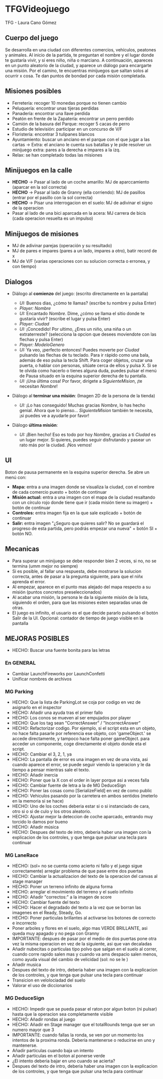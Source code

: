 # TFGVideojuego
TFG - Laura Cano Gómez


## Cuerpo del juego
Se desarrolla en una ciudad con diferentes comercios, vehículos, peatones y animales.
Al inicio de la partida, te preguntan el nombre y el lugar donde te gustaría vivir, y si eres niño, niña o marciano.
A continuación, apareces en un punto aleatorio de la ciudad, y aparece un diálogo para encargarte una misión.
Por el camino, te encuentras minijuegos que saltan solos al ocurrir x cosa.
Te dan puntos de bondad por cada misión completada.


## Misiones posibles
   - Ferretería: recoger 10 monedas porque no tienen cambio
   - Peluquería: encontrar unas tijeras perdidas
   - Panadería: encontrar una llave perdida
   - Peatón en frente de la Zapatería: encontrar un perro perdido
   - Camión de la basura del Parque: recoger 5 cacas de perro
   - Estudio de televisión: participar en un concurso de V/F
   - Floristería: encontrar 3 tulipanes blancos
   - Ayuntamiento: buscar un anciano en el parque con el que jugar a las cartas -> Extra: el anciano le cuenta sus batallas y le pide resolver un minijuego extra: pares a la derecha e impares a la izq.
   - Relax: se han completado todas las misiones


## Minijuegos en la calle
   - __HECHO__ -> Pasar al lado de un coche amarillo: MJ de aparccamiento (aparcar en la sol correcta)
   - __HECHO__ -> Pasar al lado de Granny (ella corriendo): MJ de pasillos (entrar por el pasillo con la sol correcta)
   - __HECHO__ -> Pisar una interrogacion en el suelo: MJ de adivinar el signo de la operacion
   - Pasar al lado de una bici aparcada en la acera: MJ carrera de bicis (cada operacion resuelta es un impulso)


## Minijuegos de misiones
   - MJ de adivinar parejas (operación y su resultado)
   - MJ de pares e impares (pares a un lado, impares a otro), batir record de x
   - MJ de V/F (varias operaciones con su solucion correcta o erronea, y con tiempo)


## Dialogos
   - Diálogo al __comienzo__ del juego: (escrito directamente en la pantalla)
      - *UI:* Buenos dias, ¿cómo te llamas? (escribe tu nombre y pulsa Enter) 
      - *Player:* *Nombre*
      - *UI:* Encantado *Nombre*. Dime, ¿cómo se llama el sitio donde te gustaría vivir? (escribe el lugar y pulsa Enter)
      - *Player:* *Ciudad*
      - *UI:* ¡Concedido! Por ultimo, ¿Eres un niño, una niña o un extraterreste? (selecciona la opcion que desees moviendote con las flechas y pulsa Enter)
      - *Player:* *ModeloGenero*
      - *UI:* Ya veo, ¡perfecto entonces! Puedes moverte por *Ciudad* pulsando las flechas de tu teclado. Para ir rápido como una bala, además de eso pulsa la tecla Shift. Para coger objetos, cruzar una puerta, o hablar con personas, sitúate cerca de ellos y pulsa X. Si se te olvida como hacerlo o tienes alguna duda, puedes pulsar el menú de Pausa situado en la esquina superior derecha de tu pantalla.
      - *UI:* ¡Una última cosa! Por favor, dirígete a *SiguienteMision*, ¡te necesitan *Nombre*!

   - Diálogo al __terminar una misión__: (Imagen 2D de la persona de la tienda)
      - *UI:* ¡Lo has conseguido! Muchas gracias *Nombre*, lo has hecho genial. Ahora que lo pienso... *SiguienteMision* también te necesita, ¡si puedes ve a ayudarle por favor!

   - Diálogo __última misión__: 
      - *UI:* ¡Bien hecho! Eso es todo por hoy *Nombre*, gracias a ti *Ciudad* es un lugar mejor. Si quieres, puedes seguir disfrutando y pasear un rato más por la ciudad. ¡Nos vemos!


## UI 
Boton de pausa permanente en la esquina superior derecha. Se abre un menú con: 
   - __Mapa:__ entra a una imagen donde se visualiza la ciudad, con el nombre de cada comercio puesto + botón de continuar
   - __Misión actual:__ entra a una imagen con el mapa de la ciudad resaltando con un círculo rojo  donde tiene que ir (cada misión tiene su imagen) + botón de continuar
   - __Controles:__ entra imagen fija en la que sale explicado + botón de continuar
   - __Salir:__ entra imagen "¿Seguro que quieres salir? No se guardará el progreso de esta partida, pero podrás empezar una nueva" + botón SI + botón NO.
    

## Mecanicas    
   - Para superar un minijuego se debe responder bien 2 veces, si no, no se termina (umm mejor no siempre)
   - Si es posible, al fallar una respuesta, debe mostrarse la solucion correcta, antes de pasar a la pregunta siguiente, para que el niñx aprenda el error.
   - Al empezar, aparece en el punto mas alejado del mapa respecto a su misión (puntos concretos preseleccionados)
   - Al acabar una misión, la persona le da la siguiente misión de la lista, siguiendo el orden, para que las misiones esten separadas unas de otras.
   - El juego es infinito, el usuario es el que decide pararlo pulsando el botón Salir de la UI.
   Opcional: contador de tiempo de juego visible en la pantalla



## MEJORAS POSIBLES

- HECHO: Buscar una fuente bonita para las letras

### En GENERAL
- Cambiar LaunchFireworks por LaunchConfetti
- Unificar nombres de archivos


### MG Parking
- HECHO: Que la lista de ParkingLot se coja por codigo en vez de asignarlo en el inspector 
- HECHO: Añadir una ayuda tras el primer fallo
- HECHO: Los conos se mueven al ser empujados por player
- HECHO: Que los tag sean "CorrectAnswer" / "IncorrectAnswer"
- HECHO: Refactorizar codigo. Por ejemplo, si el script esta en un objeto, no hace falta pasarle por referencia ese objeto, con 'gameObject.' se accede directamente, y tampoco hace falta poner gameObject. para acceder un componente, coge directamente el objeto donde eta el script.
- HECHO: Cambiar el 3, 2, 1, ya
- HECHO: La pantalla de error es una imagen en vez de una vista, asi cuando aparece el error, se puede seguir viendo la operacion y le da tiempo a pensar mientras sale el texto.
- HECHO: Añadir inercia
- HECHO: Poner que la X con el order in layer porque asi a veces falla
- HECHO: Cambiar fuente de letra a la de MG DeduceSign
- HECHO: Poner las cosas como [SerializeField] en vez de como public
- HECHO: Vehiculos pasando por la carretera en ambos sentidos (meterlo en la memoria si se hace)
- HECHO: Uno de los coches deberia estar si o si instanciado de cara, otro si o si de culo y los otros aleatorio.
- HECHO: Ajustar mejor la  deteccion de coche aparcado, entrando muy torcido lo damos por bueno
- HECHO: Añadir música
- HECHO: Despues del texto de intro, deberia haber una imagen con la explicacion de los controles, y que tenga que pulsar una tecla para continuar


### MG LaneRace
- HECHO: (sol= no se cuenta como acierto ni fallo y el juego sigue correctamente) arreglar problema de que pase entre dos puertas
- HECHO: Cambiar la actualizacion del texto de la operacion del canvas al stage manager
- HECHO: Poner un terreno infinito de alguna forma
- HECHO: arreglar el movimiento del terreno y el suelo infinito
- HECHO: Añadir "correctos:" a la imagen de score
- HECHO: Cambiar fuente del texto
- HECHO: Hacer el degradado del texto a la vez que se borran las imagenes en el Ready, Steady, Go.
- HECHO: Poner particulas brillantes al activarse los botones de correcto e incorrecto
- Poner arboles y flores en el suelo, algo mas VERDE BRILLANTE, asi queda muy apagado y no pega con Granny
-  IMPORTANTE: despues de pasar por el medio de dos puertas pone otra vez la misma operacion en vez de la siguiente, asi que van decaladas
- Añadir nubecitas o particulas tipo polvo que salgan en el suelo al correr, cuando corre rapido salen mas y cuando va ams despacio salen menos, como ayuda visual del cambio de velicidad (sol: no se le )
- Añadir musica
- Despues del texto de intro, deberia haber una imagen con la explicacion de los controles, y que tenga que pulsar una tecla para continuar
- Transicion en velolociadad del suelo
- Valorar el uso de diccionarios



### MG DeduceSign
- HECHO: Impedir que se pueda pasar el raton por algun boton (ni pulsar) hasta que la operacion sea completamente visible
- HECHO: Añadir rondas al juego
- HECHO: Añadir en Stage manager que el totalRounds tenga que ser un numero mayor que 3
- IMPORTANTE: cuando fallas la ronda, se ven por un momento los intentos de la proxima ronda. Deberia mantenerse o reducirse en uno y mantenerse.
- Añadir particulas cuando baja un intento
- Añadir particulas en el boton al ponerse verde
- ¿El intento deberia bajar en uno cuando se acierta?
- Despues del texto de intro, deberia haber una imagen con la explicacion de los controles, y que tenga que pulsar una tecla para continuar
